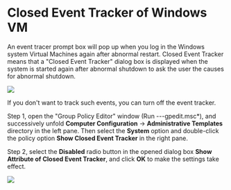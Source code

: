 # Closed Event Tracker of Windows VM
An event tracer prompt box will pop up when you log in the Windows system Virtual Machines again after abnormal restart. Closed Event Tracker means that a "Closed Event Tracker" dialog box is displayed when the system is started again after abnormal shutdown to ask the user the causes for abnormal shutdown.

![](https://github.com/jdcloudcom/cn/blob/edit/image/Elastic-Compute/Virtual-Machine/Windows/Windows%E4%BA%91%E4%B8%BB%E6%9C%BA%E5%85%B3%E9%97%AD%E4%BA%8B%E4%BB%B6%E8%B7%9F%E8%B8%AA%E7%A8%8B%E5%BA%8F01.png)

If you don't want to track such events, you can turn off the event tracker.

Step 1, open the "Group Policy Editor" window (Run ---gpedit.msc*), and successively unfold **Computer Configuration** → **Administrative Templates** directory in the left pane. Then select the **System** option and double-click the policy option **Show Closed Event Tracker** in the right pane.

Step 2, select the **Disabled** radio button in the opened dialog box **Show Attribute of Closed Event Tracker**, and click **OK** to make the settings take effect.

![](https://github.com/jdcloudcom/cn/blob/edit/image/Elastic-Compute/Virtual-Machine/Windows/Windows%E4%BA%91%E4%B8%BB%E6%9C%BA%E5%85%B3%E9%97%AD%E4%BA%8B%E4%BB%B6%E8%B7%9F%E8%B8%AA%E7%A8%8B%E5%BA%8F02.png)

